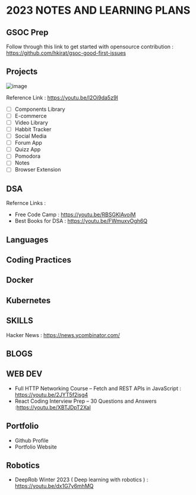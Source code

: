 # 2023 NOTES AND LEARNING PLANS

## GSOC Prep

Follow through this link to get started with opensource contribution : https://github.com/hkirat/gsoc-good-first-issues

## Projects

![image](https://user-images.githubusercontent.com/64985447/215831770-9a168a56-934f-4b0f-9817-330f0179f0a7.png)

Reference Link : https://youtu.be/I2Oi9da5z9I

- [ ] Components Library
- [ ] E-commerce
- [ ] Video Library
- [ ] Habbit Tracker
- [ ] Social Media
- [ ] Forum App
- [ ] Quizz App
- [ ] Pomodora
- [ ] Notes
- [ ] Browser Extension

## DSA

Refernce Links :

- Free Code Camp : https://youtu.be/RBSGKlAvoiM
- Best Books for DSA : https://youtu.be/FWmuxvOgh6Q

## Languages

## Coding Practices

## Docker

## Kubernetes

## SKILLS

Hacker News : https://news.ycombinator.com/

## BLOGS

## WEB DEV

- Full HTTP Networking Course – Fetch and REST APIs in JavaScript : https://youtu.be/2JYT5f2isg4
- React Coding Interview Prep – 30 Questions and Answers :https://youtu.be/XBTJDpT2XaI

## Portfolio

- Github Profile
- Portfolio Website

## Robotics

- DeepRob Winter 2023 ( Deep learning with robotics ) : https://youtu.be/dx1G7y6mhMQ
